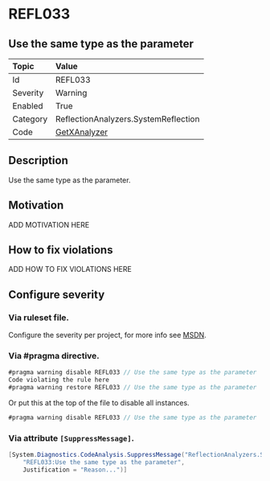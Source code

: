 # REFL033
## Use the same type as the parameter

| Topic    | Value
| :--      | :--
| Id       | REFL033
| Severity | Warning
| Enabled  | True
| Category | ReflectionAnalyzers.SystemReflection
| Code     | [GetXAnalyzer](https://github.com/DotNetAnalyzers/ReflectionAnalyzers/blob/master/ReflectionAnalyzers/NodeAnalzers/GetXAnalyzer.cs)

## Description

Use the same type as the parameter.

## Motivation

ADD MOTIVATION HERE

## How to fix violations

ADD HOW TO FIX VIOLATIONS HERE

<!-- start generated config severity -->
## Configure severity

### Via ruleset file.

Configure the severity per project, for more info see [MSDN](https://msdn.microsoft.com/en-us/library/dd264949.aspx).

### Via #pragma directive.
```C#
#pragma warning disable REFL033 // Use the same type as the parameter
Code violating the rule here
#pragma warning restore REFL033 // Use the same type as the parameter
```

Or put this at the top of the file to disable all instances.
```C#
#pragma warning disable REFL033 // Use the same type as the parameter
```

### Via attribute `[SuppressMessage]`.

```C#
[System.Diagnostics.CodeAnalysis.SuppressMessage("ReflectionAnalyzers.SystemReflection", 
    "REFL033:Use the same type as the parameter", 
    Justification = "Reason...")]
```
<!-- end generated config severity -->
